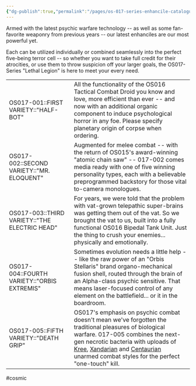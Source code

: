 ```yaml
---
{"dg-publish":true,"permalink":"/pages/os-017-series-enhancile-catalogue-the-lethal-legion/","dgShowLocalGraph":true}
---
```



Armed with the latest psychic warfare technology -- as well as some fan-favorite weaponry from previous years -- our latest enhanciles are our most powerful yet.

Each can be utilized individually or combined seamlessly into the perfect five-being terror cell -- so whether you want to take full credit for their atrocities, or use them to throw suspicion off your larger goals, the OS017-Series "Lethal Legion" is here to meet your every need.

|                                               |                                                                                                                                                                                                                                                                                         |
| --------------------------------------------- | --------------------------------------------------------------------------------------------------------------------------------------------------------------------------------------------------------------------------------------------------------------------------------------- |
| OS017-001::FIRST VARIETY::"HALF-BOT"          | All the functionality of the OS016 Tactical Combat Droid you know and love, more efficient than ever -- and now with an additional organic component to induce psychological horror in any foe. Please specify planetary origin of corpse when ordering.                                |
| OS017-002::SECOND VARIETY::"MR. ELOQUENT"     | Augmented for melee combat -- with the return of OS015's award-winning "atomic chain saw" -- 017-002 comes media ready with one of five winning personality types, each with a believable preprogrammed backstory for those vital to-camera monologues.                                 |
| OS017-003::THIRD VARIETY::"THE ELECTRIC HEAD" | For years, we were told that the problem with vat-grown telepathic super-brains was getting them out of the vat. So we brought the vat to us, built into a fully functional OS016 Bipedal Tank Unit. Just the thing to crush your enemies... physically and emotionally.                |
| OS017-004::FOURTH VARIETY::"ORBIS EXTREMIS"   | Sometimes evolution needs a little help -- like the raw power of an "Orbis Stellaris" brand organo-mechanical fusion shell, routed through the brain of an Alpha-class psychic sensitive. That means laser-focused control of any element on the battlefield... or it in the boardroom. |
| OS017-005::FIFTH VARIETY::"DEATH GRIP"        | OS017's emphasis on psychic combat doesn't mean we've forgotten the traditional pleasures of biological warfare. 017-005 combines the next-gen necrotic bacteria with uploads of [Kree](https://marvel.fandom.com/wiki/Kree), [Xandarian](https://marvel.fandom.com/wiki/Xandar) and [Centaurian](https://marvel.fandom.com/wiki/Centauri?so=search) unarmed combat styles for the perfect "one-touch" kill.                                                                                                                                                                                                                                                                                         |

#cosmic 